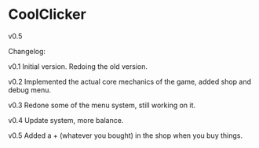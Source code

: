 CoolClicker
===========

v0.5

Changelog: 

v0.1 Initial version. Redoing the old version.

v0.2 Implemented the actual core mechanics of the game, added shop and debug menu.

v0.3 Redone some of the menu system, still working on it.

v0.4 Update system, more balance.

v0.5 Added a + (whatever you bought) in the shop when you buy things.
